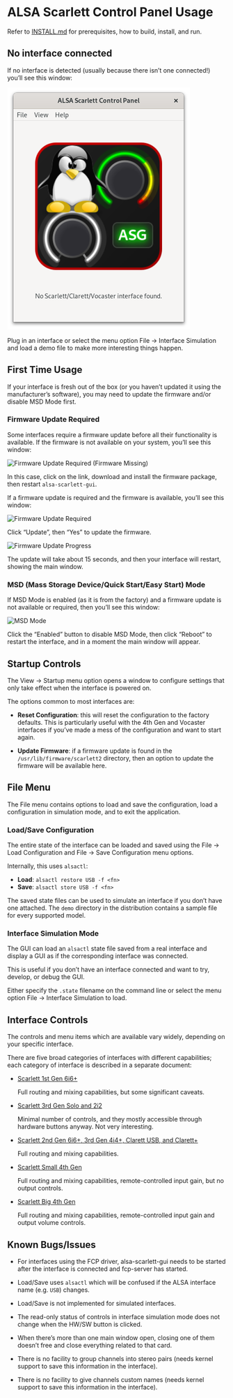 # ALSA Scarlett Control Panel Usage

Refer to [INSTALL.md](INSTALL.md) for prerequisites, how to build,
install, and run.

## No interface connected

If no interface is detected (usually because there isn’t one
connected!) you’ll see this window:

![No Interface Connected](../img/iface-none.png)

Plug in an interface or select the menu option File → Interface
Simulation and load a demo file to make more interesting things
happen.

## First Time Usage

If your interface is fresh out of the box (or you haven’t updated it
using the manufacturer’s software), you may need to update the
firmware and/or disable MSD Mode first.

### Firmware Update Required

Some interfaces require a firmware update before all their
functionality is available. If the firmware is not available on your
system, you’ll see this window:

![Firmware Update Required (Firmware
Missing)](../img/firmware-missing.png)

In this case, click on the link, download and install the firmware
package, then restart `alsa-scarlett-gui`.

If a firmware update is required and the firmware is available, you’ll
see this window:

![Firmware Update Required](../img/firmware-update-required.png)

Click “Update”, then “Yes” to update the firmware.

![Firmware Update Progress](../img/firmware-updating.png)

The update will take about 15 seconds, and then your interface will
restart, showing the main window.

### MSD (Mass Storage Device/Quick Start/Easy Start) Mode

If MSD Mode is enabled (as it is from the factory) and a firmware
update is not available or required, then you’ll see this window:

![MSD Mode](../img/iface-msd.png)

Click the “Enabled” button to disable MSD Mode, then click “Reboot” to
restart the interface, and in a moment the main window will appear.

## Startup Controls

The View → Startup menu option opens a window to configure settings
that only take effect when the interface is powered on.

The options common to most interfaces are:

- **Reset Configuration**: this will reset the configuration to the
  factory defaults. This is particularly useful with the 4th Gen and
  Vocaster interfaces if you’ve made a mess of the configuration and
  want to start again.

- **Update Firmware**: if a firmware update is found in the
  `/usr/lib/firmware/scarlett2` directory, then an option to update
  the firmware will be available here.

## File Menu

The File menu contains options to load and save the configuration,
load a configuration in simulation mode, and to exit the application.

### Load/Save Configuration

The entire state of the interface can be loaded and saved using the
File → Load Configuration and File → Save Configuration menu options.

Internally, this uses `alsactl`:

- **Load**: `alsactl restore USB -f <fn>`
- **Save**: `alsactl store USB -f <fn>`

The saved state files can be used to simulate an interface if you
don’t have one attached. The `demo` directory in the distribution
contains a sample file for every supported model.

### Interface Simulation Mode

The GUI can load an `alsactl` state file saved from a real interface
and display a GUI as if the corresponding interface was connected.

This is useful if you don’t have an interface connected and want to
try, develop, or debug the GUI.

Either specify the `.state` filename on the command line or select the
menu option File → Interface Simulation to load.

## Interface Controls

The controls and menu items which are available vary widely, depending
on your specific interface.

There are five broad categories of interfaces with different
capabilities; each category of interface is described in a separate
document:

- [Scarlett 1st Gen 6i6+](iface-1st-gen.md)

  Full routing and mixing capabilities, but some significant caveats.

- [Scarlett 3rd Gen Solo and 2i2](iface-small.md)

  Minimal number of controls, and they mostly accessible through
  hardware buttons anyway. Not very interesting.

- [Scarlett 2nd Gen 6i6+, 3rd Gen 4i4+, Clarett USB, and
  Clarett+](iface-large.md)

  Full routing and mixing capabilities.

- [Scarlett Small 4th Gen](iface-4th-gen-small.md)

  Full routing and mixing capabilities, remote-controlled input gain,
  but no output controls.

- [Scarlett Big 4th Gen](iface-4th-gen-big.md)

  Full routing and mixing capabilities, remote-controlled input gain
  and output volume controls.

## Known Bugs/Issues

- For interfaces using the FCP driver, alsa-scarlett-gui needs to be
  started after the interface is connected and fcp-server has started.

- Load/Save uses `alsactl` which will be confused if the ALSA
  interface name (e.g. `USB`) changes.

- Load/Save is not implemented for simulated interfaces.

- The read-only status of controls in interface simulation mode does
  not change when the HW/SW button is clicked.

- When there’s more than one main window open, closing one of them
  doesn’t free and close everything related to that card.

- There is no facility to group channels into stereo pairs (needs
  kernel support to save this information in the interface).

- There is no facility to give channels custom names (needs kernel
  support to save this information in the interface).
